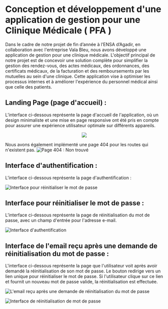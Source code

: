 # Conception et développement d'une application de gestion pour une Clinique Médicale ( PFA ) 
Dans le cadre de notre projet de fin d’année à l’ENSA d’Agadir, en collaboration avec l'entreprise Vala Bleu, nous avons développé une application de gestion pour une clinique médicale.
L'objectif principal de notre projet est de concevoir une solution complète pour simplifier la gestion des rendez-vous, des actes médicaux, des ordonnances, des certificats médicaux, de la facturation et des remboursements par les mutuelles au sein d'une clinique. Cette application vise à optimiser les processus internes et à améliorer l'expérience du personnel médical ainsi que celle des patients.

## Landing Page (page d'accueil) :
L’interface ci-dessous représente la page d'accueil de l'application, où un design minimaliste et une mise en page responsive ont été pris en compte pour assurer une expérience utilisateur optimale sur différents appareils.
<div align="center">
	<img src="https://github.com/idboussadel/fpa/assets/113947156/1387b2d0-c0b6-4a37-93bd-57f683826ba6">
</div>

Nous avons également implémenté une page 404 pour les routes qui n'existent pas.
 ![Page 404 : Non trouvé](https://github.com/idboussadel/fpa/assets/113947156/7138b26c-94c4-423c-adf6-d96054ccf478)

## Interface d'authentification :
L’interface ci-dessous représente la page d'authentification :

 ![Interface pour réinitialiser le mot de passe](https://github.com/idboussadel/fpa/assets/113947156/b16de37e-48a5-4240-9e03-de728298fc56)

## Interface pour réinitialiser le mot de passe :
L’interface ci-dessous représente la page de réinitialisation du mot de passe, avec un champ d'entrée pour l'adresse e-mail.

 ![Interface d'authentification](https://github.com/idboussadel/fpa/assets/113947156/0378e117-3ef2-4fd3-9dab-7d1bf6a2fe23)

## Interface de l'email reçu après une demande de réinitialisation du mot de passe :
L'interface ci-dessous représente la page que l'utilisateur voit après avoir demandé la réinitialisation de son mot de passe. Le bouton redirige vers un lien unique pour réinitialiser le mot de passe. Si l'utilisateur clique sur ce lien et fournit un nouveau mot de passe valide, la réinitialisation est effectuée.

![L'email reçu après une demande de réinitialisation du mot de passe](https://github.com/idboussadel/fpa/assets/113947156/6ce84536-e5f5-4627-8b45-f707eee10620)

![Interface de réinitialisation de mot de passe](https://github.com/idboussadel/fpa/assets/113947156/66fe4961-6239-4b49-b689-0c72d2c6a010)

